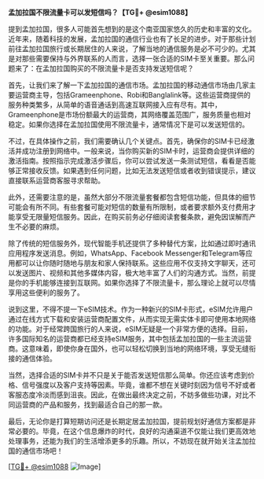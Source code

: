 **孟加拉国不限流量卡可以发短信吗？【TG💪+ @esim1088】**

提到孟加拉国，很多人可能首先想到的是这个南亚国家悠久的历史和丰富的文化。近年来，随着科技的发展，孟加拉国的通信行业也有了长足的进步。对于那些计划前往孟加拉国旅行或长期居住的人来说，了解当地的通信服务是必不可少的。尤其是对那些需要保持与外界联系的人而言，选择一张合适的SIM卡至关重要。那么问题来了：在孟加拉国购买的不限流量卡是否支持发送短信呢？

首先，让我们来了解一下孟加拉国的通信市场。孟加拉国的移动通信市场由几家主要运营商主导，包括Grameenphone、Robi和Banglalink等。这些运营商提供的服务种类繁多，从简单的语音通话到高速互联网接入应有尽有。其中，Grameenphone是市场份额最大的运营商，其网络覆盖范围广，服务质量也相对稳定。如果你选择在孟加拉国使用不限流量卡，通常情况下是可以发送短信的。

不过，在具体操作之前，我们需要确认几个关键点。首先，确保你的SIM卡已经激活并成功注册到网络中。一般来说，当你购买新的SIM卡时，运营商会提供详细的激活指南。按照指示完成激活步骤后，你可以尝试发送一条测试短信，看看是否能够正常接收反馈。如果遇到任何问题，比如无法发送短信或者收到错误提示，建议直接联系运营商客服寻求帮助。

此外，还需要注意的是，虽然大部分不限流量套餐都包含短信功能，但具体的细节可能会有所不同。有些套餐可能对短信的数量有所限制，或者要求额外支付费用才能享受无限量短信服务。因此，在购买前务必仔细阅读套餐条款，避免因误解而产生不必要的麻烦。

除了传统的短信服务外，现代智能手机还提供了多种替代方案，比如通过即时通讯应用程序发送消息。例如，WhatsApp、Facebook Messenger和Telegram等应用都可以让你随时随地与朋友和家人保持联系。这些应用不仅支持文字聊天，还可以发送图片、视频和其他多媒体内容，极大地丰富了人们的沟通方式。当然，前提是你的手机能够连接到互联网。如果你选择了不限流量卡，那么理论上就可以尽情享用这些便利的服务了。

说到这里，不得不提一下eSIM技术。作为一种新兴的SIM卡形式，eSIM允许用户通过在线方式下载和安装运营商配置文件，从而实现无需实体卡即可使用本地网络的功能。对于经常跨国旅行的人来说，eSIM无疑是一个非常方便的选择。目前，许多国际知名的运营商都已经支持eSIM服务，其中包括孟加拉国的一些主流运营商。这意味着，即使你身在国外，也可以轻松切换到当地的网络环境，享受无缝衔接的通信体验。

当然，选择合适的SIM卡并不只是关于能否发送短信那么简单。你还应该考虑到价格、信号强度以及客户支持等因素。毕竟，谁都不想在关键时刻因为信号不好或者客服态度冷淡而感到沮丧。因此，在做出最终决定之前，不妨多做些功课，对比不同运营商的产品和服务，找到最适合自己的那一款。

最后，无论你是打算短期访问还是长期定居孟加拉国，提前规划好通信方案都是非常必要的。毕竟，在这个信息爆炸的时代，良好的沟通渠道不仅能让我们更高效地处理事务，还能为我们的生活增添更多的乐趣。所以，不妨现在就开始关注孟加拉国的通信市场吧！

[[TG💪+ @esim1088](https://t.me/s/esim1088) ![Image](https://i.postimg.cc/4NQfJmqS/Snipaste-2025-05-13-00-14-12.png)]